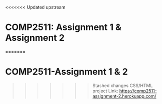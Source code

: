 <<<<<<< Updated upstream
# COMP2511: Assignment 1 & Assignment 2
=======
# COMP2511-Assignment 1 & 2
>>>>>>> Stashed changes
CSS/HTML project 
Link: https://comp2511-assignment-2.herokuapp.com/
